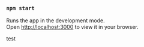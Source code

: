 ### `npm start`

Runs the app in the development mode.\
Open [http://localhost:3000](http://localhost:3000) to view it in your browser.

test